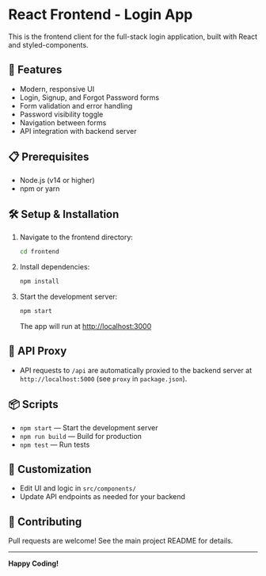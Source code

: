 # React Frontend - Login App

This is the frontend client for the full-stack login application, built with React and styled-components.

## 🚀 Features
- Modern, responsive UI
- Login, Signup, and Forgot Password forms
- Form validation and error handling
- Password visibility toggle
- Navigation between forms
- API integration with backend server

## 📋 Prerequisites
- Node.js (v14 or higher)
- npm or yarn

## 🛠️ Setup & Installation

1. Navigate to the frontend directory:
   ```bash
   cd frontend
   ```
2. Install dependencies:
   ```bash
   npm install
   ```
3. Start the development server:
   ```bash
   npm start
   ```
   The app will run at [http://localhost:3000](http://localhost:3000)

## 🔌 API Proxy
- API requests to `/api` are automatically proxied to the backend server at `http://localhost:5000` (see `proxy` in `package.json`).

## 📦 Scripts
- `npm start` — Start the development server
- `npm run build` — Build for production
- `npm test` — Run tests

## 📝 Customization
- Edit UI and logic in `src/components/`
- Update API endpoints as needed for your backend

## 🤝 Contributing
Pull requests are welcome! See the main project README for details.

---

**Happy Coding!** 